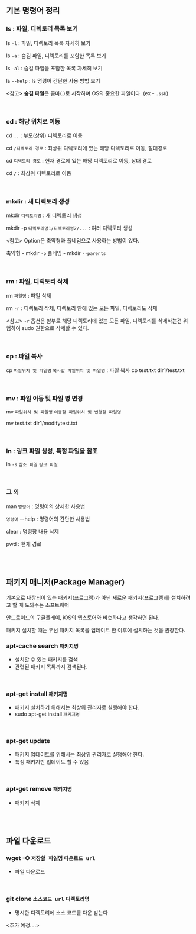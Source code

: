 ## 기본 명령어 정리


### ls : 파일, 디렉토리 목록 보기

ls `-l` : 파일, 디렉토리 목록 자세히 보기

ls `-a` : 숨김 파일, 디렉토리를 포함한 목록 보기

ls `-al` : 숨길 파일을 포함한 목록 자세히 보기

ls `--help` : ls 명령어 간단한 사용 방법 보기

<참고>
**숨김 파일**은 콤마(.)로 시작하며 OS의 중요한 파일이다. (ex - `.ssh`)


<br/>

### cd : 해당 위치로 이동

cd `..` : 부모(상위) 디렉토리로 이동

cd `/디렉토리 경로` : 최상위 디렉토리에 있는 해당 디렉토리로 이동, 절대경로

cd `디렉토리 경로` : 현재 경로에 있는 해당 디렉토리로 이동, 상대 경로

cd `/` : 최상위 디렉토리로 이동

<br/>

### mkdir : 새 디렉토리 생성

mkdir `디렉토리명` : 새 디렉토리 생성

mkdir -p `디렉토리명1/디렉토리명2/...` : 여러 디렉토리 생성

<참고>
Option은 축약형과 풀네임으로 사용하는 방법이 있다.

축약형 - mkdir `-p`
풀네임 - mkdir `--parents`

<br/>

### rm : 파일, 디렉토리 삭제

rm `파일명` : 파일 삭제

rm `-r` : 디렉토리 삭제, 디렉토리 안에 있는 모든 파일, 디렉토리도 삭제

<참고>
`-r` 옵션은 함부로 해당 디렉토리에 있는 모든 파일, 디렉토리를 삭제하는건 위험하여 sudo 권한으로 삭제할 수 있다.

<br/>

### cp : 파일 복사

cp `파일위치 및 파일명` `복사할 파일위치 및 파일명` : 파일 복사
cp test.txt dir1/test.txt

<br/>

### mv : 파일 이동 및 파일 명 변경

mv `파일위치 및 파일명` `이동할 파일위치 및 변경할 파일명` 

mv test.txt dir1/modifytest.txt

<br/>

### ln : 링크 파일 생성, 특정 파일을 참조

ln `-s` `참조 파일` `링크 파일`

<br/>

### 그 외

man `명령어` : 명령어의 상세한 사용법

`명령어` --help : 명령어의 간단한 사용법

clear : 명령창 내용 삭제

pwd : 현재 경로


<br/>
<br/>

## 패키지 매니저(Package Manager)

기본으로 내장되어 있는 패키지(프로그램)가 아닌 새로운 패키지(프로그램)를 설치하려고 할 때 도와주는 소프트웨어 

안드로이드의 구글플레이, iOS의 앱스토어와 비슷하다고 생각하면 된다.

패키지 설치할 때는 우선 패키지 목록을 업데이트 한 이후에 설치하는 것을 권장한다.


### apt-cache search `패키지명`

- 설치할 수 있는 패키지를 검색
- 관련된 패키지 목록까지 검색된다.

<br/>

### apt-get install `패키지명`

- 패키지 설치하기 위해서는 최상위 관리자로 실행해야 한다.
- sudo apt-get install `패키지명`

<br/>

### apt-get update 

- 패키지 업데이트를 위해서는 최상위 관리자로 실행해야 한다.
- 특정 패키지만 업데이트 할 수 있음

<br/>

### apt-get remove `패키지명`

- 패키지 삭제

<br/>
<br/>

## 파일 다운로드

### wget -O `저장할 파일명` `다운로드 url`

- 파일 다운로드

<br/>

### git clone `소스코드 url` `디렉토리명`

- 명시한 디렉토리에 소스 코드를 다운 받는다


<추가 예정....>